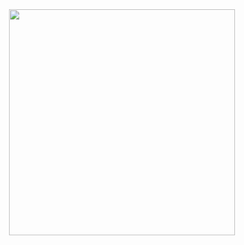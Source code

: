 <div align="center">
  <img src="https://media.giphy.com/media/v1.Y2lkPTc5MGI3NjExcDJoZHVyaWpvN2F2MzJkc2M5OGZuZjI4ZGNkOGI2NGM3ZjU3ZGMxYSZlcD12MV9pbnRlcm5hbF9naWZfYnlfaWQmY3Q9Zw/3o7btSjkHuXP5NIIco/giphy.gif" width="400">
</div>